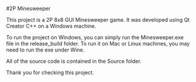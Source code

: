 #2P Minesweeper 

This project is a 2P 8x8 GUI Minesweeper game.
It was developed using Qt Creator C++ on a Windows machine.

To run the project on Windows, you can simply run the Minesweeper.exe file in the release_build folder.
To run it on Mac or Linux machines, you may need to run the exe under Wine.

All of the source code is contained in the Source folder.

Thank you for checking this project.
